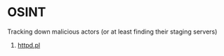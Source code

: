 # OSINT
Tracking down malicious actors (or at least finding their staging servers)

1.  [httpd.pl](https://github.com/dostoevskylabs/OSINT/tree/master/httpd.pl)
